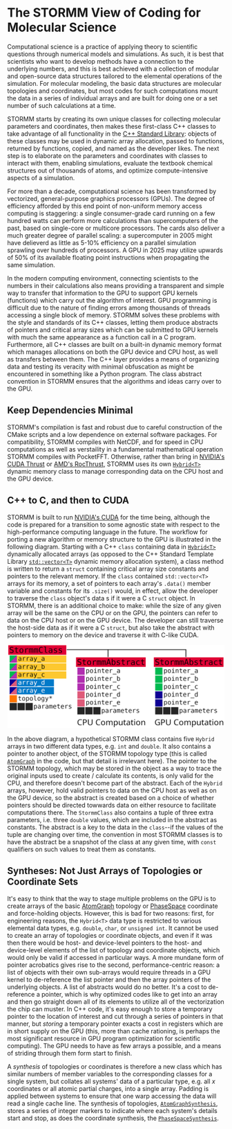 # The STORMM View of Coding for Molecular Science
Computational science is a practice of applying theory to scientific questions through numerical
models and simulations.  As such, it is best that scientists who want to develop methods have a
connection to the underlying numbers, and this is best achieved with a collection of modular and
open-source data structures tailored to the elemental operations of the simulation.  For molecular
modeling, the basic data structures are molecular topologies and coordinates, but most codes for
such computations mount the data in a series of individual arrays and are built for doing one or a
set number of such calculations at a time.

STORMM starts by creating its own unique classes for collecting molecular parameters and
coordinates, then makes these first-class C++ classes to take advantage of all functionality in the
[C++ Standard Library](https://en.cppreference.com/w/cpp/standard_library): objects of these
classes may be used in dynamic array allocation, passed to functions, returned by functions,
copied, and named as the developer likes.  The next step is to elaborate on the parameters and
coordinates with classes to interact with them, enabling simulations, evaluate the textbook
chemical structures out of thousands of atoms, and optimize compute-intensive aspects of a
simulation.

For more than a decade, computational science has been transformed by vectorized, general-purpose
graphics processors (GPUs).  The degree of efficiency afforded by this end point of non-uniform
memory access computing is staggering: a single consumer-grade card running on a few hundred watts
can perform more calculations than supercomputers of the past, based on single-core or multicore
processors.  The cards also deliver a much greater degree of parallel scaling: a supercomputer in
2005 might have delieverd as little as 5-10% efficiency on a parallel simulation sprawling over
hundreds of processors.  A GPU in 2025 may utilize upwards of 50% of its available floating point
instructions when propagating the same simulation.

In the modern computing environment, connecting scientists to the numbers in their calculations
also means providing a transparent and simple way to transfer that information to the GPU to
support GPU kernels (functions) which carry out the algorithm of interest.  GPU programming is
difficult due to the nature of finding errors among thousands of threads accessing a single block
of memory.  STORMM solves these problems with the style and standards of its C++ classes, letting
them produce abstracts of pointers and critical array sizes which can be submitted to GPU kernels
with much the same appearance as a function call in a C program.  Furthermore, all C++ classes are
built on a built-in dynamic memory format which manages allocations on both the GPU device and CPU
host, as well as transfers between them.  The C++ layer provides a means of organizing data and
testing its veracity with minimal obfuscation as might be encountered in something like a Python
program.  The class abstract convention in STORMM ensures that the algorithms and ideas carry over
to the GPU.

## Keep Dependencies Minimal
STORMM's compilation is fast and robust due to careful construction of the CMake scripts and a low
dependence on external software packages.  For compatibility, STORMM compiles with NetCDF, and for
speed in CPU computations as well as verstaility in a fundamental mathematical operation STORMM
compiles with PocketFFT.  Otherwise, rather than bring in
[NVIDIA's CUDA Thrust](https://developer.nvidia.com/thrust) or
[AMD's RocThrust](https://github.com/ROCm/rocThrust), STORMM uses its own
[`Hybrid<T>`](./doxygen/hybrid_8h_source.html) dynamic memory class to manage corresponding data on
the CPU host and the GPU device.

## C++ to C, and then to CUDA
STORMM is built to run [NVIDIA's CUDA](https://developer.nvidia.com/cuda-toolkit) for the time
being, although the code is prepared for a transition to some agnostic state with respect to the
high-performance computing language in the future.  The workflow for porting a new algorithm or
memory structure to the GPU is illustrated in the following diagram.  Starting with a C++ `class`
containing data in [`Hybrid<T>`](./doxygen/hybrid_8h_source.html) dynamically allocated arrays (as
opposed to the C++ Standard Template Library
[`std::vector<T>`](https://cplusplus.com/reference/vector/vector/) dynamic memory allocation
system), a class method is written to return a `struct` containing critical array size constants
and pointers to the relevant memory.  If the `class` contained `std::vector<T>` arrays for its
memory, a set of pointers to each array's `.data()` member variable and constants for its `.size()`
would, in effect, allow the developer to traverse the `class` object's data s if it were a C
`struct` object.  In STORMM, there is an additional choice to make: while the size of any given
array will be the same on the CPU or on the GPU, the pointers can refer to data on the CPU host or
on the GPU device.  The developer can still traverse the host-side data as if it were a C `struct`,
but also take the abstract with pointers to memory on the device and traverse it with C-like CUDA.

![ClassAbstracting](./assets/class_abs.png)

In the above diagram, a hypothetical STORMM class contains five `Hybrid` arrays in two different
data types, e.g. `int` and `double`.  It also contains a pointer to another object, of the STORMM
topology type (this is called [`AtomGraph`](./doxygen/classstormm_1_1topology_1_1AtomGraph.html)
in the code, but that detail is irrelevant here).  The pointer to the STORMM topology, which may be
stored in the object as a way to trace the original inputs used to create / calculate its contents,
is only valid for the CPU, and therefore doesn't become part of the abstract.  Each of the `Hybrid`
arrays, however, hold valid pointers to data on the CPU host as well as on the GPU device, so the
abstract is created based on a choice of whether pointers should be directed towwards data on
either resource to facilitate computations there.  The `StormmClass` also contains a tuple of three
extra parameters, i.e. three `double` values, which are included in the abstract as constants.  The
abstract is a key to the data in the `class`--if the values of the tuple are changing over time,
the convention in most STORMM classes is to have the abstract be a snapshot of the class at any
given time, with `const` qualifiers on such values to treat them as constants.

## Syntheses: Not Just Arrays of Topologies or Coordinate Sets
It's easy to think that the way to stage multiple problems on the GPU is to create arrays of the
basic [AtomGraph](./doxygen/classstormm_1_1topology_1_1AtomGraph.html) topology or
[PhaseSpace](./doxygen/classstormm_1_1trajectory_1_1PhaseSpace.html) coordinate and force-holding
objects.  However, this is bad for two reasons: first, for engineering reasons, the `Hybrid<T>`
data type is restricted to various elemental data types, e.g. `double`, `char`, or `unsigned int`.
It cannot be used to create an array of topologies or coordinate objects, and even if it was then
there would be host- and device-level pointers to the host- and device-level elements of the list
of topology and coordinate objects, which would only be valid if accessed in particular ways.  A
more mundane form of pointer acrobatics gives rise to the second, performance-centric reason: a
list of objects with their own sub-arrays would require threads in a GPU kernel to de-reference the
list pointer and then the array pointers of the underlying objects.  A list of abstracts would do
no better.  It's a cost to de-reference a pointer, which is why optimized codes like to get into an
array and then go straight down all of its elements to utilize all of the vectorization the chip
can muster.  In C++ code, it's easy enough to store a temporary pointer to the location of interest
and cut through a series of pointers in that manner, but *storing* a temporary pointer exacts a
cost in registers which are in short supply on the GPU (this, more than cache rationing, is perhaps
the most significant resource in GPU program optimization for scientific computing).  The GPU needs
to have as few arrays a possible, and a means of striding through them form start to finish.

A *synthesis* of topologies or coordinates is therefore a new class which has similar numbers of
member variables to the corresponding classes for a single system, but collates all systems' data
of a particular type, e.g. all *x* coordinates or all atomic partial charges, into a single array.
Padding is applied between systems to ensure that one warp accessing the data will read a single
cache line.  The synthesis of topologies,
[`AtomGraphSynthesis`](./doxygen/classstormm_1_1synthesis_1_1AtomGraphSynthesis.html), stores a
series of integer markers to indicate where each system's details start and stop, as does the
coordinate synthesis, the
[`PhaseSpaceSynthesis`](./doxygen/classstormm_1_1synthesis_1_1PhaseSpaceSynthesis.html).
